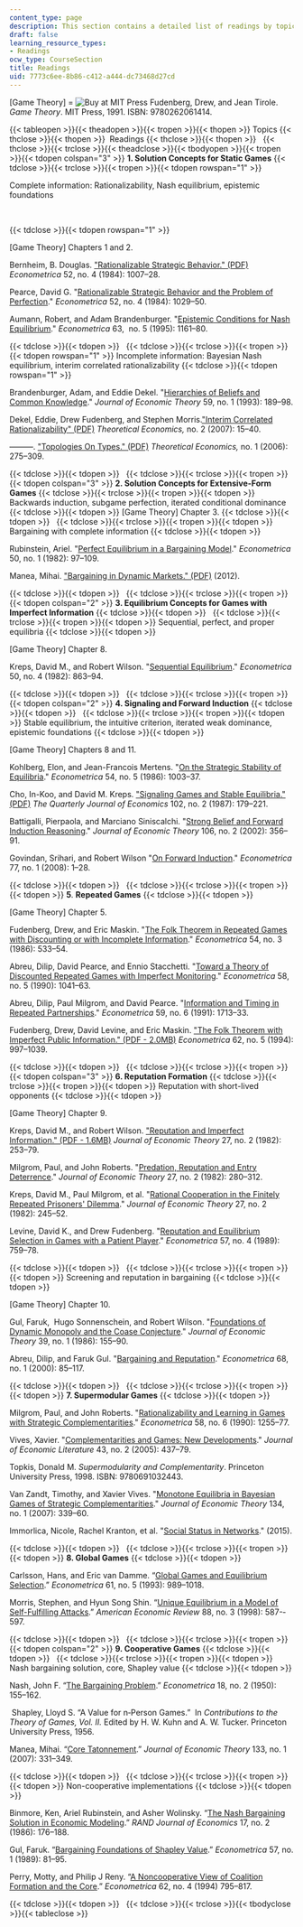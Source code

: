 ```yaml
---
content_type: page
description: This section contains a detailed list of readings by topic.
draft: false
learning_resource_types:
- Readings
ocw_type: CourseSection
title: Readings
uid: 7773c6ee-8b86-c412-a444-dc73468d27cd
---
```

\[Game Theory\] = ![Buy at MIT Press](/images/mp_logo.gif) Fudenberg, Drew, and Jean Tirole. _Game Theory_. MIT Press, 1991. ISBN: 9780262061414.

{{< tableopen >}}{{< theadopen >}}{{< tropen >}}{{< thopen >}}
Topics
{{< thclose >}}{{< thopen >}}
 Readings
{{< thclose >}}{{< thopen >}}
 
{{< thclose >}}{{< trclose >}}{{< theadclose >}}{{< tbodyopen >}}{{< tropen >}}{{< tdopen colspan="3" >}}
**1\. Solution Concepts for Static Games**
{{< tdclose >}}{{< trclose >}}{{< tropen >}}{{< tdopen rowspan="1" >}}

Complete information: Rationalizability, Nash equilibrium, epistemic foundations

 

{{< tdclose >}}{{< tdopen rowspan="1" >}}

\[Game Theory\] Chapters 1 and 2.

Bernheim, B. Douglas. ["Rationalizable Strategic Behavior." (PDF)](https://www.parisschoolofeconomics.eu/docs/guesnerie-roger/bernheim84.pdf) _Econometrica_ 52, no. 4 (1984): 1007–28.

Pearce, David G. "[Rationalizable Strategic Behavior and the Problem of Perfection](http://www.jstor.org/stable/1911197)." _Econometrica_ 52, no. 4 (1984): 1029–50.

Aumann, Robert, and Adam Brandenburger. "[Epistemic Conditions for Nash Equilibrium](http://www.jstor.org/stable/2171725)." _Econometrica_ 63,  no. 5 (1995): 1161–80.

{{< tdclose >}}{{< tdopen >}}
 
{{< tdclose >}}{{< trclose >}}{{< tropen >}}{{< tdopen rowspan="1" >}}
﻿Incomplete information: Bayesian Nash equilibrium, interim correlated rationalizability
{{< tdclose >}}{{< tdopen rowspan="1" >}}

Brandenburger, Adam, and Eddie Dekel. "[Hierarchies of Beliefs and Common Knowledge](http://dx.doi.org/10.1006/jeth.1993.1012)." _Journal of Economic Theory_ 59, no. 1 (1993): 189–98.

Dekel, Eddie, Drew Fudenberg, and Stephen Morris.["Interim Correlated Rationalizability" (PDF)](https://econtheory.org/ojs/index.php/te/article/viewFile/20070015/1059/47) _Theoretical Economics,_ no. 2 (2007): 15–40.

———. ["Topologies On Types." (PDF)](https://econtheory.org/ojs/index.php/te/article/viewArticle/20060275) _Theoretical Economics,_ no. 1 (2006): 275–309.

{{< tdclose >}}{{< tdopen >}}
 
{{< tdclose >}}{{< trclose >}}{{< tropen >}}{{< tdopen colspan="3" >}}
**2\. Solution Concepts for Extensive-Form Games**
{{< tdclose >}}{{< trclose >}}{{< tropen >}}{{< tdopen >}}
Backwards induction, subgame perfection, iterated conditional dominance
{{< tdclose >}}{{< tdopen >}}
\[Game Theory\] Chapter 3.
{{< tdclose >}}{{< tdopen >}}
 
{{< tdclose >}}{{< trclose >}}{{< tropen >}}{{< tdopen >}}
Bargaining with complete information
{{< tdclose >}}{{< tdopen >}}

Rubinstein, Ariel. "[Perfect Equilibrium in a Bargaining Model](http://www.jstor.org/stable/1912531)." _Econometrica_ 50, no. 1 (1982): 97–109.

Manea, Mihai. ["Bargaining in Dynamic Markets." (PDF)](http://economics.mit.edu/files/12432) (2012).

{{< tdclose >}}{{< tdopen >}}
 
{{< tdclose >}}{{< trclose >}}{{< tropen >}}{{< tdopen colspan="2" >}}
**3\. Equilibrium Concepts for Games with Imperfect Information**
{{< tdclose >}}{{< tdopen >}}
 
{{< tdclose >}}{{< trclose >}}{{< tropen >}}{{< tdopen >}}
Sequential, perfect, and proper equilibria
{{< tdclose >}}{{< tdopen >}}

\[Game Theory\] Chapter 8. 

Kreps, David M., and Robert Wilson. "[Sequential Equilibrium](http://www.jstor.org/stable/1912767)." _Econometrica_ 50, no. 4 (1982): 863–94. 

{{< tdclose >}}{{< tdopen >}}
 
{{< tdclose >}}{{< trclose >}}{{< tropen >}}{{< tdopen colspan="2" >}}
**4\. Signaling and Forward Induction**
{{< tdclose >}}{{< tdopen >}}
 
{{< tdclose >}}{{< trclose >}}{{< tropen >}}{{< tdopen >}}
Stable equilibrium, the intuitive criterion, iterated weak dominance, epistemic foundations
{{< tdclose >}}{{< tdopen >}}

\[Game Theory\] Chapters 8 and 11.

Kohlberg, Elon, and Jean-Francois Mertens. "[On the Strategic Stability of Equilibria](http://www.jstor.org/stable/1912320)." _Econometrica_ 54, no. 5 (1986): 1003–37.

Cho, In-Koo, and David M. Kreps. ["Signaling Games and Stable Equilibria." (PDF)](https://www2.bc.edu/thomas-chemmanur/phdfincorp/MF891%20papers/Cho%20Kreps%201987.pdf) _The Quarterly Journal of Economics_ 102, no. 2 (1987): 179–221.

Battigalli, Pierpaola, and Marciano Siniscalchi. "[Strong Belief and Forward Induction Reasoning](http://dx.doi.org/10.1006/jeth.2001.2942)." _Journal of Economic Theory_ 106, no. 2 (2002): 356–91.

Govindan, Srihari, and Robert Wilson "[On Forward Induction](http://dx.doi.org/10.3982/ECTA6956)." _Econometrica_ 77, no. 1 (2008): 1–28.

{{< tdclose >}}{{< tdopen >}}
 
{{< tdclose >}}{{< trclose >}}{{< tropen >}}{{< tdopen >}}
**5**. **Repeated Games**
{{< tdclose >}}{{< tdopen >}}

\[Game Theory\] Chapter 5.

Fudenberg, Drew, and Eric Maskin. "[The Folk Theorem in Repeated Games with Discounting or with Incomplete Information](http://www.jstor.org/stable/1911307)." _Econometrica_ 54, no. 3 (1986): 533–54.

Abreu, Dilip, David Pearce, and Ennio Stacchetti. "[Toward a Theory of Discounted Repeated Games with Imperfect Monitoring](http://www.jstor.org/stable/2938299)." _Econometrica_ 58, no. 5 (1990): 1041–63.

Abreu, Dilip, Paul Milgrom, and David Pearce. "[Information and Timing in Repeated Partnerships](http://www.jstor.org/stable/2938286)." _Econometrica_ 59, no. 6 (1991): 1713–33.

Fudenberg, Drew, David Levine, and Eric Maskin. ["The Folk Theorem with Imperfect Public Information." (PDF - 2.0MB)](https://scholar.harvard.edu/maskin/publications/folk-theorem-imperfect-public-information) _Econometrica_ 62, no. 5 (1994): 997–1039.

{{< tdclose >}}{{< tdopen >}}
 
{{< tdclose >}}{{< trclose >}}{{< tropen >}}{{< tdopen colspan="3" >}}
**6\. Reputation Formation**
{{< tdclose >}}{{< trclose >}}{{< tropen >}}{{< tdopen >}}
Reputation with short-lived opponents
{{< tdclose >}}{{< tdopen >}}

\[Game Theory\] Chapter 9.

Kreps, David M., and Robert Wilson. ["Reputation and Imperfect Information." (PDF - 1.6MB)](http://slantchev.ucsd.edu/courses/pdf/kreps-jet1982v27n2.pdf) _Journal of Economic Theory_ 27, no. 2 (1982): 253–79.

Milgrom, Paul, and John Roberts. "[Predation, Reputation and Entry Deterrence](http://dx.doi.org/10.1016/0022-0531(82)90031-X)." _Journal of Economic Theory_ 27, no. 2 (1982): 280–312.

Kreps, David M., Paul Milgrom, et al. "[Rational Cooperation in the Finitely Repeated Prisoners' Dilemma](http://dx.doi.org/10.1016/0022-0531(82)90029-1)." _Journal of Economic Theory_ 27, no. 2 (1982): 245–52.

Levine, David K., and Drew Fudenberg. "[Reputation and Equilibrium Selection in Games with a Patient Player](http://www.econometricsociety.org/publications/econometrica/1989/07/01/reputation-and-equilibrium-selection-games-patient-player)." _Econometrica_ 57, no. 4 (1989): 759–78.

{{< tdclose >}}{{< tdopen >}}
 
{{< tdclose >}}{{< trclose >}}{{< tropen >}}{{< tdopen >}}
Screening and reputation in bargaining
{{< tdclose >}}{{< tdopen >}}

\[Game Theory\] Chapter 10.

Gul, Faruk,  Hugo Sonnenschein, and Robert Wilson. "[Foundations of Dynamic Monopoly and the Coase Conjecture](http://dx.doi.org/10.1016/0022-0531(86)90024-4)." _Journal of Economic Theory_ 39, no. 1 (1986): 155–90.

Abreu, Dilip, and Faruk Gul. "[Bargaining and Reputation](http://dx.doi.org/10.1111/1468-0262.00094)." _Econometrica_ 68, no. 1 (2000): 85–117.

{{< tdclose >}}{{< tdopen >}}
 
{{< tdclose >}}{{< trclose >}}{{< tropen >}}{{< tdopen >}}
**7\. Supermodular Games**
{{< tdclose >}}{{< tdopen >}}

Milgrom, Paul, and John Roberts. "[Rationalizability and Learning in Games with Strategic Complementarities](http://www.jstor.org/stable/2938316)." _Econometrica_ 58, no. 6 (1990): 1255–77.

Vives, Xavier. "[Complementarities and Games: New Developments](http://dx.doi.org/10.1257/0022051054661558)." _Journal of Economic Literature_ 43, no. 2 (2005): 437–79.

Topkis, Donald M. _Supermodularity and Complementarity_. Princeton University Press, 1998. ISBN: 9780691032443.

Van Zandt, Timothy, and Xavier Vives. "[Monotone Equilibria in Bayesian Games of Strategic Complementarities](http://dx.doi.org/10.1016/j.jet.2006.02.009)." _Journal of Economic Theory_ 134, no. 1 (2007): 339–60.

Immorlica, Nicole, Rachel Kranton, et al. "[Social Status in Networks](https://www.aeaweb.org/articles?id=10.1257/mic.20160082)." (2015).

{{< tdclose >}}{{< tdopen >}}
 
{{< tdclose >}}{{< trclose >}}{{< tropen >}}{{< tdopen >}}
**8\. Global Games**
{{< tdclose >}}{{< tdopen >}}

Carlsson, Hans, and Eric van Damme. “[Global Games and Equilibrium Selection](https://www.jstor.org/stable/2951491?seq=1#page_scan_tab_contents).” _Econometrica_ 61, no. 5 (1993): 989–1018.

Morris, Stephen, and Hyun Song Shin. “[Unique Equilibrium in a Model of Self-­Fulfilling Attacks](http://www.jstor.org/stable/116850?seq=1#page_scan_tab_contents).” _American Economic Review_ 88, no. 3 (1998): 587-­597.

{{< tdclose >}}{{< tdopen >}}
 
{{< tdclose >}}{{< trclose >}}{{< tropen >}}{{< tdopen colspan="2" >}}
**9\. Cooperative Games**
{{< tdclose >}}{{< tdopen >}}
 
{{< tdclose >}}{{< trclose >}}{{< tropen >}}{{< tdopen >}}
Nash bargaining solution, core, Shapley value
{{< tdclose >}}{{< tdopen >}}

Nash, John F. “[The Bargaining Problem](https://www.jstor.org/stable/1907266?seq=1#page_scan_tab_contents).” _Econometrica_ 18, no. 2 (1950): 155–162.

 Shapley, Lloyd S. “A Value for n­‐Person Games.”  In _Contributions to the Theory of Games, Vol. II._ Edited by H. W. Kuhn and A. W. Tucker. Princeton University Press, 1956. 

Manea, Mihai. “[Core Tatonnement](http://www.sciencedirect.com/science/article/pii/S0022053105002759).” _Journal of Economic Theory_ 133, no. 1 (2007): 331–349.

{{< tdclose >}}{{< tdopen >}}
 
{{< tdclose >}}{{< trclose >}}{{< tropen >}}{{< tdopen >}}
Non-cooperative implementations
{{< tdclose >}}{{< tdopen >}}

Binmore, Ken, Ariel Rubinstein, and Asher Wolinsky. “[The Nash Bargaining Solution in Economic Modeling](https://www.jstor.org/stable/2555382?seq=1#page_scan_tab_contents).” _RAND Journal of Economics_ 17, no. 2 (1986): 176–188.

Gul, Faruk. “[Bargaining Foundations of Shapley Value](http://www.jstor.org/stable/1912573?seq=1#page_scan_tab_contents).” _Econometrica_ 57, no. 1 (1989): 81–95.

Perry, Motty, and Philip J Reny. “[A Noncooperative View of Coalition Formation and the Core](https://www.jstor.org/stable/2951733?seq=1#fndtn-page_scan_tab_contents).” _Econometrica_ 62, no. 4 (1994) 795–817.

{{< tdclose >}}{{< tdopen >}}
 
{{< tdclose >}}{{< trclose >}}{{< tbodyclose >}}{{< tableclose >}}